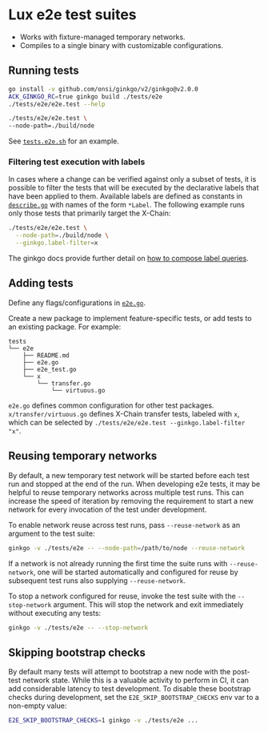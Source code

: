 # Lux e2e test suites

- Works with fixture-managed temporary networks.
- Compiles to a single binary with customizable configurations.

## Running tests

```bash
go install -v github.com/onsi/ginkgo/v2/ginkgo@v2.0.0
ACK_GINKGO_RC=true ginkgo build ./tests/e2e
./tests/e2e/e2e.test --help

./tests/e2e/e2e.test \
--node-path=./build/node
```

See [`tests.e2e.sh`](../../scripts/tests.e2e.sh) for an example.

### Filtering test execution with labels

In cases where a change can be verified against only a subset of
tests, it is possible to filter the tests that will be executed by the
declarative labels that have been applied to them. Available labels
are defined as constants in [`describe.go`](./describe.go) with names
of the form `*Label`. The following example runs only those tests that
primarily target the X-Chain:


```bash
./tests/e2e/e2e.test \
  --node-path=./build/node \
  --ginkgo.label-filter=x
```

The ginkgo docs provide further detail on [how to compose label
queries](https://onsi.github.io/ginkgo/#spec-labels).

## Adding tests

Define any flags/configurations in [`e2e.go`](./e2e.go).

Create a new package to implement feature-specific tests, or add tests to an existing package. For example:

```
tests
└── e2e
    ├── README.md
    ├── e2e.go
    ├── e2e_test.go
    └── x
        └── transfer.go
            └── virtuous.go
```

`e2e.go` defines common configuration for other test
packages. `x/transfer/virtuous.go` defines X-Chain transfer tests,
labeled with `x`, which can be selected by `./tests/e2e/e2e.test
--ginkgo.label-filter "x"`.

## Reusing temporary networks

By default, a new temporary test network will be started before each
test run and stopped at the end of the run. When developing e2e tests,
it may be helpful to reuse temporary networks across multiple test
runs. This can increase the speed of iteration by removing the
requirement to start a new network for every invocation of the test
under development.

To enable network reuse across test runs, pass `--reuse-network` as an
argument to the test suite:

```bash
ginkgo -v ./tests/e2e -- --node-path=/path/to/node --reuse-network
```

If a network is not already running the first time the suite runs with
`--reuse-network`, one will be started automatically and configured
for reuse by subsequent test runs also supplying `--reuse-network`.

To stop a network configured for reuse, invoke the test suite with the
`--stop-network` argument. This will stop the network and exit
immediately without executing any tests:

```bash
ginkgo -v ./tests/e2e -- --stop-network
```

## Skipping bootstrap checks

By default many tests will attempt to bootstrap a new node with the
post-test network state. While this is a valuable activity to perform
in CI, it can add considerable latency to test development. To disable
these bootstrap checks during development, set the
`E2E_SKIP_BOOTSTRAP_CHECKS` env var to a non-empty value:

```bash
E2E_SKIP_BOOTSTRAP_CHECKS=1 ginkgo -v ./tests/e2e ...
```

